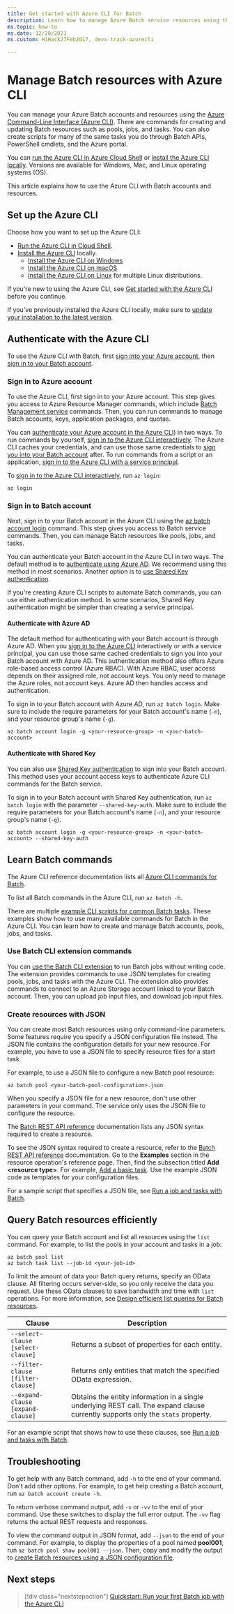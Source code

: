 ```yaml
---
title: Get started with Azure CLI for Batch
description: Learn how to manage Azure Batch service resources using the Azure Command Line Interface (Azure CLI).
ms.topic: how-to
ms.date: 12/20/2021
ms.custom: H1Hack27Feb2017, devx-track-azurecli

---
```

# Manage Batch resources with Azure CLI

You can manage your Azure Batch accounts and resources using the [Azure Command-Line Interface (Azure CLI)](/cli/azure). There are commands for creating and updating Batch resources such as pools, jobs, and tasks. You can also create scripts for many of the same tasks you do through Batch APIs, PowerShell cmdlets, and the Azure portal. 

You can [run the Azure CLI in Azure Cloud Shell](../cloud-shell/overview.md) or [install the Azure CLI locally](/cli/azure/install-azure-cli). Versions are available for Windows, Mac, and Linux operating systems (OS). 

This article explains how to use the Azure CLI with Batch accounts and resources.

## Set up the Azure CLI

Choose how you want to set up the Azure CLI:
- [Run the Azure CLI in Cloud Shell](../cloud-shell/overview.md). 
- [Install the Azure CLI](/cli/azure/install-azure-cli) locally. 
    - [Install the Azure CLI on Windows](/cli/azure/install-azure-cli-windows)
    - [Install the Azure CLI on macOS](/cli/azure/install-azure-cli-macos)
    - [Install the Azure CLI on Linux](/cli/azure/install-azure-cli-linux) for multiple Linux distributions.

If you're new to using the Azure CLI, see [Get started with the Azure CLI](/cli/azure/get-started-with-azure-cli) before you continue.

If you've previously installed the Azure CLI locally, make sure to [update your installation to the latest version](/cli/azure/update-azure-cli). 

## Authenticate with the Azure CLI

To use the Azure CLI with Batch, first [sign into your Azure account](#sign-in-to-azure-account), then [sign in to your Batch account](#sign-in-to-batch-account).
### Sign in to Azure account

To use the Azure CLI, first sign in to your Azure account. This step gives you access to Azure Resource Manager commands, which include [Batch Management service](batch-management-dotnet.md) commands. Then, you can run commands to manage Batch accounts, keys, application packages, and quotas.  

You can [authenticate your Azure account in the Azure CLI](/cli/azure/authenticate-azure-cli)) in two ways. To run commands by yourself, [sign in to the Azure CLI interactively](/cli/azure/authenticate-azure-cli). The Azure CLI caches your credentials, and can use those same credentials to [sign you into your Batch account](#sign-in-to-batch-account) after. To run commands from a script or an application, [sign in to the Azure CLI with a service principal](/cli/azure/authenticate-azure-cli).

To [sign in to the Azure CLI interactively](/cli/azure/authenticate-azure-cli#sign-in-interactively), run `az login`:

```azurecli-interactive
az login
```

### Sign in to Batch account

Next, sign in to your Batch account in the Azure CLI using the [az batch account login](/cli/azure/batch/account#az-batch-account-login) command. This step gives you access to Batch service commands. Then, you can manage Batch resources like pools, jobs, and tasks.

You can authenticate your Batch account in the Azure CLI in two ways. The default method is to [authenticate using Azure AD](#authenticate-with-azure-ad). We recommend using this method in most scenarios. Another option is to [use Shared Key authentication](#authenticate-with-shared-key).

If you're creating Azure CLI scripts to automate Batch commands, you can use either authentication method. In some scenarios, Shared Key authentication might be simpler than creating a service principal. 

#### Authenticate with Azure AD

The default method for authenticating with your Batch account is through Azure AD. When you [sign in to the Azure CLI](/cli/azure/authenticate-azure-cli) interactively or with a service principal, you can use those same cached credentials to sign you into your Batch account with Azure AD. This authentication method also offers Azure role-based access control (Azure RBAC). With Azure RBAC, user access depends on their assigned role, not account keys. You only need to manage the Azure roles, not account keys. Azure AD then handles access and authentication. 

To sign in to your Batch account with Azure AD, run `az batch login`. Make sure to include the require parameters for your Batch account's name (`-n`), and your resource group's name (`-g`).

```azurecli-interactive
az batch account login -g <your-resource-group> -n <your-batch-account>
```

#### Authenticate with Shared Key

You can also use [Shared Key authentication](/rest/api/batchservice/authenticate-requests-to-the-azure-batch-service#authentication-via-shared-key) to sign into your Batch account. This method uses your account access keys to authenticate Azure CLI commands for the Batch service.

To sign in to your Batch account with Shared Key authentication, run `az batch login` with the parameter `--shared-key-auth`. Make sure to include the require parameters for your Batch account's name (`-n`), and your resource group's name (`-g`).

```azurecli-interactive
az batch account login -g <your-resource-group> -n <your-batch-account> --shared-key-auth
```
## Learn Batch commands

The Azure CLI reference documentation lists all [Azure CLI commands for Batch](/cli/azure/batch).

To list all Batch commands in the Azure CLI, run `az batch -h`.

There are multiple [example CLI scripts for common Batch tasks](./scripts/batch-cli-sample-create-account.md). These examples show how to use many available commands for Batch in the Azure CLI. You can learn how to create and manage Batch accounts, pools, jobs, and tasks.
### Use Batch CLI extension commands

You can [use the Batch CLI extension](batch-cli-templates.md) to run Batch jobs without writing code. The extension provides commands to use JSON templates for creating pools, jobs, and tasks with the Azure CLI. The extension also provides commands to connect to an Azure Storage account linked to your Batch account. Then, you can upload job input files, and download job input files.

### Create resources with JSON

You can create most Batch resources using only command-line parameters. Some features require you specify a JSON configuration file instead. The JSON file contains the configuration details for your new resource. For example, you have to use a JSON file to specify resource files for a start task. 

For example, to use a JSON file to configure a new Batch pool resource:

```azurecli-interactive
az batch pool <your-batch-pool-configuration>.json
```

When you specify a JSON file for a new resource, don't use other parameters in your command. The service only uses the JSON file to configure the resource. 

The [Batch REST API reference](/rest/api/batchservice/) documentation lists any JSON syntax required to create a resource. 

To see the JSON syntax required to create a resource, refer to the [Batch REST API reference](/rest/api/batchservice/) documentation. Go to the **Examples** section in the resource operation's reference page. Then, find the subsection titled **Add \<resource type>**. For example, [Add a basic task](/rest/api/batchservice/task/add#add-a-basic-task). Use the example JSON code as templates for your configuration files. 

For a sample script that specifies a JSON file, see [Run a job and tasks with Batch](./scripts/batch-cli-sample-run-job.md).

## Query Batch resources efficiently

You can query your Batch account and list all resources using the `list` command. For example, to list the pools in your account and tasks in a job:

```azurecli-interactive
az batch pool list
az batch task list --job-id <your-job-id>
```

To limit the amount of data your Batch query returns, specify an OData clause. All filtering occurs server-side, so you only receive the data you request. Use these OData clauses to save bandwidth and time with `list` operations. For more information, see [Design efficient list queries for Batch resources](batch-efficient-list-queries.md).

| Clause | Description |
|---|---|
| `--select-clause [select-clause]` | Returns a subset of properties for each entity. |
| `--filter-clause [filter-clause]` | Returns only entities that match the specified OData expression. |
| `--expand-clause [expand-clause]` | Obtains the entity information in a single underlying REST call. The expand clause currently supports only the `stats` property. |

For an example script that shows how to use these clauses, see [Run a job and tasks with Batch](./scripts/batch-cli-sample-run-job.md).

## Troubleshooting

To get help with any Batch command, add `-h` to the end of your command. Don't add other options. For example, to get help creating a Batch account, run `az batch account create -h`.

To return verbose command output, add `-v` or `-vv` to the end of your command. Use these switches to display the full error output. The `-vv` flag returns the actual REST requests and responses.

To view the command output in JSON format, add `--json` to the end of your command. For example, to display the properties of a pool named **pool001**, run `az batch pool show pool001 --json`. Then, copy and modify the output to [create Batch resources using a JSON configuration file](#create-resources-with-json). 
## Next steps

> [!div class="nextstepaction"]
> [Quickstart: Run your first Batch job with the Azure CLI](quick-create-cli.md)
